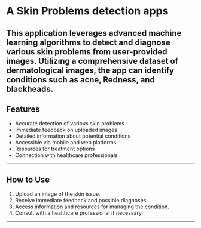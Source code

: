 # A Skin Problems detection apps
This application leverages advanced machine learning algorithms to detect and diagnose various skin problems from user-provided images. Utilizing a comprehensive dataset of dermatological images, the app can identify conditions such as acne, Redness, and blackheads.
---

## Features

- Accurate detection of various skin problems
- Immediate feedback on uploaded images
- Detailed information about potential conditions
- Accessible via mobile and web platforms
- Resources for treatment options
- Connection with healthcare professionals

---

## How to Use

1. Upload an image of the skin issue.
2. Receive immediate feedback and possible diagnoses.
3. Access information and resources for managing the condition.
4. Consult with a healthcare professional if necessary.

---
